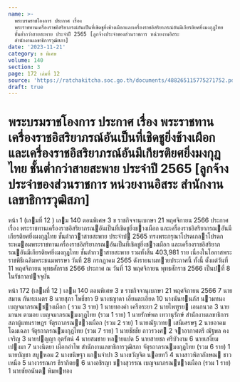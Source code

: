 ```yaml
---
name: >-
  พระบรมราชโองการ ประกาศ เรื่อง
  พระราชทานเครื่องราชอิสริยาภรณ์อันเป็นที่เชิดชูยิ่งช้างเผือกและเครื่องราชอิสริยาภรณ์อันมีเกียรติยศยิ่งมงกุฎไทย
  ชั้นต่ำกว่าสายสะพาย ประจำปี 2565 [ลูกจ้างประจำของส่วนราชการ หน่วยงานอิสระ
  สำนักงานเลขาธิการวุฒิสภา]
date: '2023-11-21'
category: ข พิเศษ
volume: 140
section: 3
page: 172 เล่มที่ 12
source: 'https://ratchakitcha.soc.go.th/documents/488265115775271752.pdf'
draft: true
---
```


# พระบรมราชโองการ ประกาศ เรื่อง พระราชทานเครื่องราชอิสริยาภรณ์อันเป็นที่เชิดชูยิ่งช้างเผือกและเครื่องราชอิสริยาภรณ์อันมีเกียรติยศยิ่งมงกุฎไทย ชั้นต่ำกว่าสายสะพาย ประจำปี 2565 [ลูกจ้างประจำของส่วนราชการ หน่วยงานอิสระ สำนักงานเลขาธิการวุฒิสภา]

หน้า 1 (เลมที่ 12 ) เลม 140 ตอนพิเศษ 3 ข ราชกิจจานุเบกษา 21 พฤศจิกายน 2566 ประกาศ เรื่อง พระราชทานเครื่องราชอิสริยาภรณอันเป็นที่เชิดชูยิ่งชางเผือก และเครื่องราชอิสริยาภรณอันมีเกียรติยศยิ่งมงกุฎไทย ชั้นต่ํากวาสายสะพาย ประจําป 2565 ทรงพระกรุณาโปรดเกลาโปรดกระหมอมพระราชทานเครื่องราชอิสริยาภรณอันเป็นที่เชิดชูยิ่งชางเผือก และเครื่องราชอิสริยาภรณอันมีเกียรติยศยิ่งมงกุฎไทย ชั้นต่ํากวาสายสะพาย รวมทั้งสิ้น 403,981 ราย เนื่องในโอกาสพระราชพิธีเฉลิมพระชนมพรรษา วันที่ 28 กรกฎาคม 2565 ดังรายนามทายประกาศนี้ ทั้งนี้ ตั้งแต่วันที่ 11 พฤศจิกายน พุทธศักราช 2566 ประกาศ ณ วันที่ 13 พฤศจิกายน พุทธศักราช 2566 เป็นปที่ 8 ในรัชกาลปจจุบัน

หน้า 172 (เลมที่ 12 ) เลม 140 ตอนพิเศษ 3 ข ราชกิจจานุเบกษา 21 พฤศจิกายน 2566 7 นายสมาน กันทะเนตร 8 นายสุภา โพธิ์ขาว 9 นางชญาดา เอี่ยมละเอียด 10 นางนันทนภัส นวมทนง เบญจมาภรณชางเผือก ( รวม 3 ราย) 1 นายทองคํา เครือระยา 2 นายไพฑูรย เอนกนวล 3 นายมานพ ตามอย เบญจมาภรณมงกุฎไทย (รวม 1 ราย) 1 นายรักษ์พล เทวานุรักษ์ สํานักงานเลขาธิการสภาผู้แทนราษฎร จัตุรถาภรณชางเผือก (รวม 2 ราย) 1 นายณัฐเวทย เสนีเศรษฐ 2 นายอาคม โฉมเฉลา จัตุรถาภรณมงกุฎไทย (รวม 7 ราย) 1 นายชัชชัย ถาวรวงศ 2 จาอากาศตรี ณัฐพล คงเจริญ 3 นายปญญา อุตรัตน์ 4 นายสมชาย หลายแปด 5 นายสายชล ศรีบัวงาม 6 นายเสงี่ยม เปงมา 7 นางนิตยา เผือกอําไพ สํานักงานเลขาธิการวุฒิสภา จัตุรถาภรณมงกุฎไทย (รวม 6 ราย) 1 นายบัญชา สบูหอม 2 นางขนิษฐา แกนจําปา 3 นางขวัญจิต นอยทวี 4 นางสาวพิลาลักษณ ชาวเหนือ 5 นางวรรณกร ธีรากิตย 6 นางอชิรญา ชางสุวรรณ เบญจมาภรณชางเผือก (รวม 1 ราย) 1 นายชัยอนันต พิมพทอง
